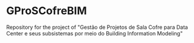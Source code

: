 # GProSCofreBIM
Repository for the project of "Gestão de Projetos de Sala Cofre para Data Center e seus subsistemas por meio do Building Information Modeling"
